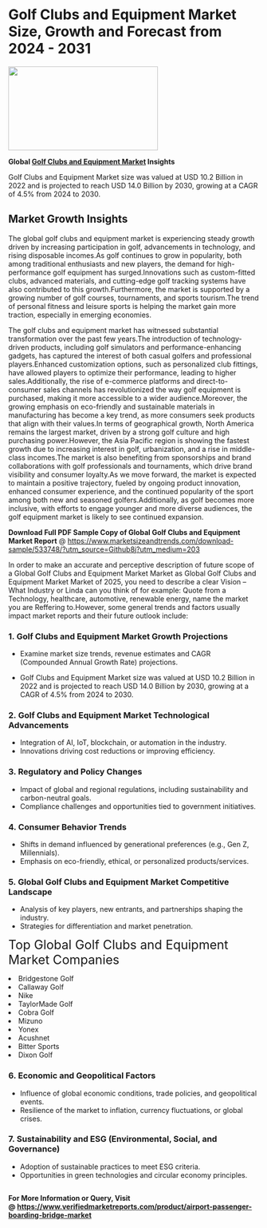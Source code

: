 <H1>Golf Clubs and Equipment Market Size, Growth and Forecast from 2024 - 2031</H1><img class="aligncenter size-medium wp-image-584254" src="https://thirdeyenews.in/wp-content/uploads/2024/09/Global-Market-Research-300x168.jpeg" alt="" width="300" height="168" /><p><strong>Global&nbsp;<a href="https://www.marketsizeandtrends.com/download-sample/533748/?utm_source=Github8j?utm_medium=203">Golf Clubs and Equipment Market</a> Insights</strong></p><p>Golf Clubs and Equipment Market size was valued at USD 10.2 Billion in 2022 and is projected to reach USD 14.0 Billion by 2030, growing at a CAGR of 4.5% from 2024 to 2030.</p><p><h2>Market Growth Insights</h2> <p>The global golf clubs and equipment market is experiencing steady growth driven by increasing participation in golf, advancements in technology, and rising disposable incomes.As golf continues to grow in popularity, both among traditional enthusiasts and new players, the demand for high-performance golf equipment has surged.Innovations such as custom-fitted clubs, advanced materials, and cutting-edge golf tracking systems have also contributed to this growth.Furthermore, the market is supported by a growing number of golf courses, tournaments, and sports tourism.The trend of personal fitness and leisure sports is helping the market gain more traction, especially in emerging economies.</p> <p>The golf clubs and equipment market has witnessed substantial transformation over the past few years.The introduction of technology-driven products, including golf simulators and performance-enhancing gadgets, has captured the interest of both casual golfers and professional players.Enhanced customization options, such as personalized club fittings, have allowed players to optimize their performance, leading to higher sales.Additionally, the rise of e-commerce platforms and direct-to-consumer sales channels has revolutionized the way golf equipment is purchased, making it more accessible to a wider audience.Moreover, the growing emphasis on eco-friendly and sustainable materials in manufacturing has become a key trend, as more consumers seek products that align with their values.In terms of geographical growth, North America remains the largest market, driven by a strong golf culture and high purchasing power.However, the Asia Pacific region is showing the fastest growth due to increasing interest in golf, urbanization, and a rise in middle-class incomes.The market is also benefiting from sponsorships and brand collaborations with golf professionals and tournaments, which drive brand visibility and consumer loyalty.As we move forward, the market is expected to maintain a positive trajectory, fueled by ongoing product innovation, enhanced consumer experience, and the continued popularity of the sport among both new and seasoned golfers.Additionally, as golf becomes more inclusive, with efforts to engage younger and more diverse audiences, the golf equipment market is likely to see continued expansion.<p><span class=""><strong>Download Full PDF Sample Copy of Global Golf Clubs and Equipment Market Report</strong> @ <a href="https://www.marketsizeandtrends.com/download-sample/533748/?utm_source=Github8j?utm_medium=203" target="_blank">https://www.marketsizeandtrends.com/download-sample/533748/?utm_source=Github8j?utm_medium=203</a></span></p><p>In order to make an accurate and perceptive description of future scope of a Global&nbsp;Golf Clubs and Equipment Market Market as Global&nbsp;Golf Clubs and Equipment Market Market of 2025, you need to describe a clear Vision &ndash; What Industry or Linda can you think of for example: Quote from a Technology, healthcare, automotive, renewable energy, name the market you are Reffering to.However, some general trends and factors usually impact market reports and their future outlook include:</p><h3>1.&nbsp;<strong>Golf Clubs and Equipment Market Growth Projections</strong></h3><ul><li>Examine market size trends, revenue estimates and CAGR (Compounded Annual Growth Rate) projections.</li><li><p>Golf Clubs and Equipment Market size was valued at USD 10.2 Billion in 2022 and is projected to reach USD 14.0 Billion by 2030, growing at a CAGR of 4.5% from 2024 to 2030.</p></li></ul><h3>2.&nbsp;<strong>Golf Clubs and Equipment Market Technological Advancements</strong></h3><ul><li>Integration of AI, IoT, blockchain, or automation in the industry.</li><li>Innovations driving cost reductions or improving efficiency.</li></ul><h3>3.&nbsp;<strong>Regulatory and Policy Changes</strong></h3><ul><li>Impact of global and regional regulations, including sustainability and carbon-neutral goals.</li><li>Compliance challenges and opportunities tied to government initiatives.</li></ul><h3>4.&nbsp;<strong>Consumer Behavior Trends</strong></h3><ul><li>Shifts in demand influenced by generational preferences (e.g., Gen Z, Millennials).</li><li>Emphasis on eco-friendly, ethical, or personalized products/services.</li></ul><h3>5.&nbsp;<strong>Global Golf Clubs and Equipment Market Competitive Landscape</strong></h3><ul><li>Analysis of key players, new entrants, and partnerships shaping the industry.</li><li>Strategies for differentiation and market penetration.</li></ul><p data-pm-slice="1 1 []"><span style="color: inherit; font-family: inherit; font-size: 25px;">Top Global Golf Clubs and Equipment Market Companies</span></p><div class="" data-test-id=""><p><li>Bridgestone Golf</li><li> Callaway Golf</li><li> Nike</li><li> TaylorMade Golf</li><li> Cobra Golf</li><li> Mizuno</li><li> Yonex</li><li> Acushnet</li><li> Bitter Sports</li><li> Dixon Golf</li></p></div><h3>6.&nbsp;<strong>Economic and Geopolitical Factors</strong></h3><ul><li>Influence of global economic conditions, trade policies, and geopolitical events.</li><li>Resilience of the market to inflation, currency fluctuations, or global crises.</li></ul><h3>7.&nbsp;<strong>Sustainability and ESG (Environmental, Social, and Governance)</strong></h3><ul><li>Adoption of sustainable practices to meet ESG criteria.</li><li>Opportunities in green technologies and circular economy principles.</li></ul><h2><strong style="font-size: 14px;">For More Information or Query, Visit @&nbsp;</strong><a style="background-color: #ffffff; font-size: 14px;" href="https://www.marketsizeandtrends.com/report/golf-clubs-and-equipment-market/" target="_blank">https://www.verifiedmarketreports.com/product/airport-passenger-boarding-bridge-market</a></h2>